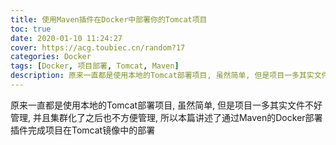 ```yaml
---
title: 使用Maven插件在Docker中部署你的Tomcat项目
toc: true
date: 2020-01-10 11:24:27
cover: https://acg.toubiec.cn/random?17
categories: Docker
tags: [Docker, 项目部署, Tomcat, Maven]
description: 原来一直都是使用本地的Tomcat部署项目, 虽然简单, 但是项目一多其实文件不好管理, 并且集群化了之后也不方便管理, 所以本篇讲述了通过Maven的Docker部署插件完成项目在Tomcat镜像中的部署
---
```


原来一直都是使用本地的Tomcat部署项目, 虽然简单, 但是项目一多其实文件不好管理, 并且集群化了之后也不方便管理, 所以本篇讲述了通过Maven的Docker部署插件完成项目在Tomcat镜像中的部署

<br/>

<!--more-->

